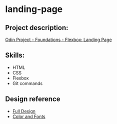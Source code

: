 # landing-page

## Project description: 
[Odin Project - Foundations - Flexbox: Landing Page](https://www.theodinproject.com/lessons/foundations-landing-page)

## Skills: 
- HTML
- CSS
- Flexbox
- Git commands

## Design reference
- [Full Design](https://cdn.statically.io/gh/TheOdinProject/curriculum/main/foundations/html_css/project/odin-project.png)
- [Color and Fonts](https://cdn.statically.io/gh/TheOdinProject/curriculum/main/foundations/html_css/project/colors_and_stuff.png)